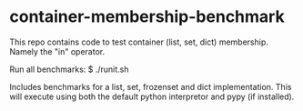 # container-membership-benchmark
This repo contains code to test container (list, set, dict) membership.  Namely the "in" operator.

Run all benchmarks: $ ./runit.sh

Includes benchmarks for a list, set, frozenset and dict implementation.  This will execute using both the default python interpretor and pypy (if installed).

